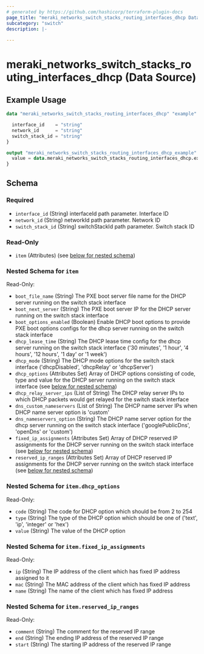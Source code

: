 ```yaml
---
# generated by https://github.com/hashicorp/terraform-plugin-docs
page_title: "meraki_networks_switch_stacks_routing_interfaces_dhcp Data Source - terraform-provider-meraki"
subcategory: "switch"
description: |-
  
---
```


# meraki_networks_switch_stacks_routing_interfaces_dhcp (Data Source)



## Example Usage

```terraform
data "meraki_networks_switch_stacks_routing_interfaces_dhcp" "example" {

  interface_id    = "string"
  network_id      = "string"
  switch_stack_id = "string"
}

output "meraki_networks_switch_stacks_routing_interfaces_dhcp_example" {
  value = data.meraki_networks_switch_stacks_routing_interfaces_dhcp.example.item
}
```

<!-- schema generated by tfplugindocs -->
## Schema

### Required

- `interface_id` (String) interfaceId path parameter. Interface ID
- `network_id` (String) networkId path parameter. Network ID
- `switch_stack_id` (String) switchStackId path parameter. Switch stack ID

### Read-Only

- `item` (Attributes) (see [below for nested schema](#nestedatt--item))

<a id="nestedatt--item"></a>
### Nested Schema for `item`

Read-Only:

- `boot_file_name` (String) The PXE boot server file name for the DHCP server running on the switch stack interface
- `boot_next_server` (String) The PXE boot server IP for the DHCP server running on the switch stack interface
- `boot_options_enabled` (Boolean) Enable DHCP boot options to provide PXE boot options configs for the dhcp server running on the switch stack interface
- `dhcp_lease_time` (String) The DHCP lease time config for the dhcp server running on the switch stack interface ('30 minutes', '1 hour', '4 hours', '12 hours', '1 day' or '1 week')
- `dhcp_mode` (String) The DHCP mode options for the switch stack interface ('dhcpDisabled', 'dhcpRelay' or 'dhcpServer')
- `dhcp_options` (Attributes Set) Array of DHCP options consisting of code, type and value for the DHCP server running on the switch stack interface (see [below for nested schema](#nestedatt--item--dhcp_options))
- `dhcp_relay_server_ips` (List of String) The DHCP relay server IPs to which DHCP packets would get relayed for the switch stack interface
- `dns_custom_nameservers` (List of String) The DHCP name server IPs when DHCP name server option is 'custom'
- `dns_nameservers_option` (String) The DHCP name server option for the dhcp server running on the switch stack interface ('googlePublicDns', 'openDns' or 'custom')
- `fixed_ip_assignments` (Attributes Set) Array of DHCP reserved IP assignments for the DHCP server running on the switch stack interface (see [below for nested schema](#nestedatt--item--fixed_ip_assignments))
- `reserved_ip_ranges` (Attributes Set) Array of DHCP reserved IP assignments for the DHCP server running on the switch stack interface (see [below for nested schema](#nestedatt--item--reserved_ip_ranges))

<a id="nestedatt--item--dhcp_options"></a>
### Nested Schema for `item.dhcp_options`

Read-Only:

- `code` (String) The code for DHCP option which should be from 2 to 254
- `type` (String) The type of the DHCP option which should be one of ('text', 'ip', 'integer' or 'hex')
- `value` (String) The value of the DHCP option


<a id="nestedatt--item--fixed_ip_assignments"></a>
### Nested Schema for `item.fixed_ip_assignments`

Read-Only:

- `ip` (String) The IP address of the client which has fixed IP address assigned to it
- `mac` (String) The MAC address of the client which has fixed IP address
- `name` (String) The name of the client which has fixed IP address


<a id="nestedatt--item--reserved_ip_ranges"></a>
### Nested Schema for `item.reserved_ip_ranges`

Read-Only:

- `comment` (String) The comment for the reserved IP range
- `end` (String) The ending IP address of the reserved IP range
- `start` (String) The starting IP address of the reserved IP range
